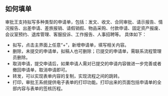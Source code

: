 
## 如何填单
审批王支持拟写多种类型的申请单，包括：发文、收文、合同审批、请示报告、情况报告、出差申请、差旅报销、请假销假、物品采购、付款申请、固定资产报废、会议室预约、退库管理、客服投诉、工作报告、人事招聘等。 具体如下：
- 拟写，点击主界面上任意“+”，新增申请单，填写相关内容。
- 删除，未提交的申请单，拟稿人也可删除；已提交的申请单，需联系流程管理员删除。
- 取消申请，提交申请后，如果申请人需对已提交的申请内容做进一步完善或者撤回申请单，取消申请即可。
- 转发，可以实现表单内容的复制，实现流程之间的跳转。
- 打印，审批王系统提供电子表单的打印功能。打印出来的页面包括申请单的全部内容与表单的签核历程。